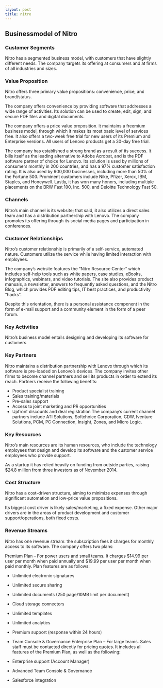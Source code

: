 ```yaml
---
layout: post
title: nitro
---
```


Businessmodel of Nitro
-----------------------

### Customer Segments

Nitro has a segmented business model, with customers that have slightly different needs. The company targets its offering at consumers and at firms of all industries and sizes.

### Value Proposition

Nitro offers three primary value propositions: convenience, price, and brand/status.

The company offers convenience by providing software that addresses a wide range of activities. Its solution can be used to create, edit, sign, and secure PDF files and digital documents.

The company offers a price value proposition. It maintains a freemium business model, through which it makes its most basic level of services free. It also offers a two-week free trial for new users of its Premium and Enterprise versions. All users of Lenovo products get a 30-day free trial.

The company has established a strong brand as a result of its success. It bills itself as the leading alternative to Adobe Acrobat, and is the PDF software partner of choice for Lenovo. Its solution is used by millions of consumers monthly in 200 countries, and has a 97% customer satisfaction rating. It is also used by 600,000 businesses, including more than 50% of the Fortune 500. Prominent customers include Nike, Pfizer, Xerox, IBM, Staples, and Honeywell. Lastly, it has won many honors, including multiple placements on the BRW Fast 100, Inc. 500, and Deloitte Technology Fast 50.

### Channels

Nitro’s main channel is its website; that said, it also utilizes a direct sales team and has a distribution partnership with Lenovo. The company promotes its offering through its social media pages and participation in conferences.

### Customer Relationships

Nitro’s customer relationship is primarily of a self-service, automated nature. Customers utilize the service while having limited interaction with employees.

The company’s website features the “Nitro Resource Center” which includes self-help tools such as white papers, case studies, eBooks, infographics, webinars, and video tutorials. The site also provides product manuals, a newsletter, answers to frequently asked questions, and the Nitro Blog, which provides PDF editing tips, IT best practices, and productivity “hacks”.

Despite this orientation, there is a personal assistance component in the form of e-mail support and a community element in the form of a peer forum.

### Key Activities

Nitro’s business model entails designing and developing its software for customers.

### Key Partners

Nitro maintains a distribution partnership with Lenovo through which its software is pre-loaded on Lenovo’s devices. The company invites other firms to become channel partners and sell its products in order to extend its reach. Partners receive the following benefits:

 * Product specialist training
* Sales training/materials
* Pre-sales support
* Access to joint marketing and PR opportunities
* Upfront discounts and deal registration
 The company’s current channel partners include ATI Solutions, Softchoice Corporation, CDW, Iventure Solutions, PCM, PC Connection, Insight, Zones, and Micro Logic.

### Key Resources

Nitro’s main resources are its human resources, who include the technology employees that design and develop its software and the customer service employees who provide support.

As a startup it has relied heavily on funding from outside parties, raising $24.8 million from three investors as of November 2014.

### Cost Structure

Nitro has a cost-driven structure, aiming to minimize expenses through significant automation and low-price value propositions.

Its biggest cost driver is likely sales/marketing, a fixed expense. Other major drivers are in the areas of product development and customer support/operations, both fixed costs.

### Revenue Streams

Nitro has one revenue stream: the subscription fees it charges for monthly access to its software. The company offers two plans:

Premium Plan – For power users and small teams. It charges $14.99 per user per month when paid annually and $19.99 per user per month when paid monthly. Plan features are as follows:

 * Unlimited electronic signatures
* Unlimited secure sharing
* Unlimited documents (250 page/10MB limit per document)
* Cloud storage connectors
* Unlimited templates
* Unlimited analytics
* Premium support (response within 24 hours)
* Team Console & Governance
 Enterprise Plan – For large teams. Sales staff must be contacted directly for pricing quotes. It includes all features of the Premium Plan, as well as the following:

 * Enterprise support (Account Manager)
* Advanced Team Console & Governance
* Salesforce integration
